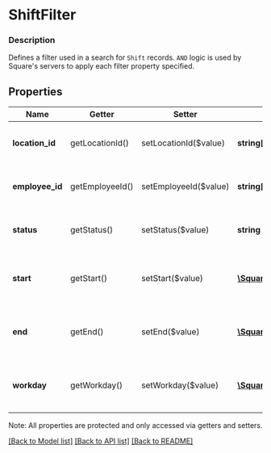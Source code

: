 # ShiftFilter

### Description

Defines a filter used in a search for `Shift` records. `AND` logic is used by Square's servers to apply each filter property specified.

## Properties
Name | Getter | Setter | Type | Description | Notes
------------ | ------------- | ------------- | ------------- | ------------- | -------------
**location_id** | getLocationId() | setLocationId($value) | **string[]** | Fetch shifts for the specified location. | [optional] 
**employee_id** | getEmployeeId() | setEmployeeId($value) | **string[]** | Fetch shifts for the specified employee. | [optional] 
**status** | getStatus() | setStatus($value) | **string** | Fetch a &#x60;Shift&#x60; instance by &#x60;Shift.status&#x60;. | [optional] 
**start** | getStart() | setStart($value) | [**\SquareConnect\Model\TimeRange**](TimeRange.md) | Fetch &#x60;Shift&#x60;s that start in the time range - Inclusive. | [optional] 
**end** | getEnd() | setEnd($value) | [**\SquareConnect\Model\TimeRange**](TimeRange.md) | Fetch the &#x60;Shift&#x60;s that end in the time range - Inclusive. | [optional] 
**workday** | getWorkday() | setWorkday($value) | [**\SquareConnect\Model\ShiftWorkday**](ShiftWorkday.md) | Fetch the &#x60;Shift&#x60;s based on workday date range. | [optional] 

Note: All properties are protected and only accessed via getters and setters.

[[Back to Model list]](../../README.md#documentation-for-models) [[Back to API list]](../../README.md#documentation-for-api-endpoints) [[Back to README]](../../README.md)

